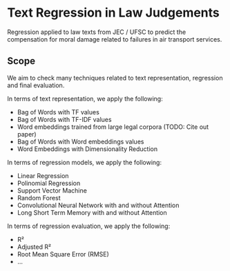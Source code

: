 # Text Regression in Law Judgements

Regression applied to law texts from JEC / UFSC to predict the compensation for moral damage related to failures in air transport services.

## Scope

We aim to check many techniques related to text representation, regression and final evaluation.

In terms of text representation, we apply the following:

- Bag of Words with TF values
- Bag of Words with TF-IDF values
- Word embeddings trained from large legal corpora (TODO: Cite out paper)  
- Bag of Words with Word embeddings values
- Word Embeddings with Dimensionality Reduction

In terms of regression models, we apply the following:

- Linear Regression
- Polinomial Regression
- Support Vector Machine
- Random Forest
- Convolutional Neural Network with and without Attention
- Long Short Term Memory with and without Attention

In terms of regression evaluation, we apply the following:

- R²
- Adjusted R²
- Root Mean Square Error (RMSE)
- ...
